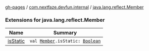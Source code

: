[gh-pages](../../index.md) / [com.nextfaze.devfun.internal](../index.md) / [java.lang.reflect.Member](./index.md)

### Extensions for java.lang.reflect.Member

| Name | Summary |
|---|---|
| [isStatic](is-static.md) | `val `[`Member`](https://developer.android.com/reference/java/lang/reflect/Member.html)`.isStatic: `[`Boolean`](https://kotlinlang.org/api/latest/jvm/stdlib/kotlin/-boolean/index.html) |

